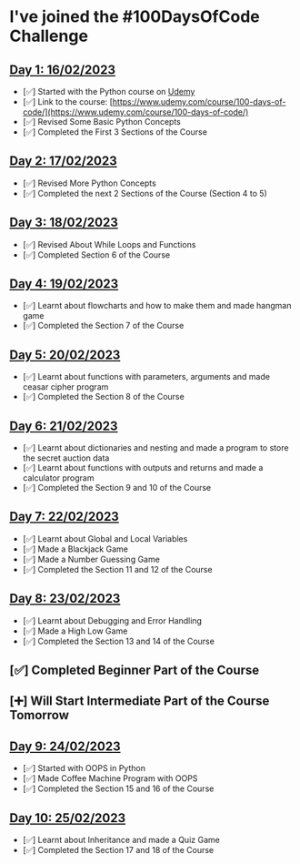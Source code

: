 # I've joined the #100DaysOfCode Challenge

## [Day 1: 16/02/2023](Day1/README.md)

- [✅] Started with the Python course on [Udemy](https://www.udemy.com)
- [✅] Link to the course: [https://www.udemy.com/course/100-days-of-code/](https://www.udemy.com/course/100-days-of-code/)
- [✅] Revised Some Basic Python Concepts
- [✅] Completed the First 3 Sections of the Course

## [Day 2: 17/02/2023](Day2/README.md)

- [✅] Revised More Python Concepts
- [✅] Completed the next 2 Sections of the Course (Section 4 to 5)

## [Day 3: 18/02/2023](Day3/README.md)

- [✅] Revised About While Loops and Functions
- [✅] Completed Section 6 of the Course

## [Day 4: 19/02/2023](Day4/README.md)

- [✅] Learnt about flowcharts and how to make them and made hangman game
- [✅] Completed the Section 7 of the Course

## [Day 5: 20/02/2023](Day5/README.md)

- [✅] Learnt about functions with parameters, arguments and made ceasar cipher program
- [✅] Completed the Section 8 of the Course

## [Day 6: 21/02/2023](Day6/README.md)

- [✅] Learnt about dictionaries and nesting and made a program to store the secret auction data
- [✅] Learnt about functions with outputs and returns and made a calculator program
- [✅] Completed the Section 9 and 10 of the Course

## [Day 7: 22/02/2023](Day7/README.md)

- [✅] Learnt about Global and Local Variables
- [✅] Made a Blackjack Game
- [✅] Made a Number Guessing Game
- [✅] Completed the Section 11 and 12 of the Course

## [Day 8: 23/02/2023](Day8/README.md)

- [✅] Learnt about Debugging and Error Handling
- [✅] Made a High Low Game
- [✅] Completed the Section 13 and 14 of the Course

## [✅] Completed Beginner Part of the Course

## [➕] Will Start Intermediate Part of the Course Tomorrow

## [Day 9: 24/02/2023](Day9/README.md)

- [✅] Started with OOPS in Python
- [✅] Made Coffee Machine Program with OOPS
- [✅] Completed the Section 15 and 16 of the Course

## [Day 10: 25/02/2023](Day10/README.md)

- [✅] Learnt about Inheritance and made a Quiz Game
- [✅] Completed the Section 17 and 18 of the Course
